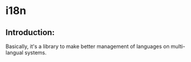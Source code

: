 # i18n
## Introduction:
Basically, it's a library to make better management of languages on multi-langual systems.